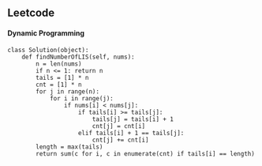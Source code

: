 ## Leetcode
#### Dynamic Programming
```
class Solution(object):
    def findNumberOfLIS(self, nums):
        n = len(nums)
        if n <= 1: return n
        tails = [1] * n
        cnt = [1] * n
        for j in range(n):
            for i in range(j):
                if nums[i] < nums[j]:
                    if tails[i] >= tails[j]:
                        tails[j] = tails[i] + 1
                        cnt[j] = cnt[i]
                    elif tails[i] + 1 == tails[j]:
                        cnt[j] += cnt[i]
        length = max(tails)
        return sum(c for i, c in enumerate(cnt) if tails[i] == length)
```
        
        

        
        
        
        
        
   
        
        
                
        
        
        
   
        
        
        
        
        
        
        
        
        
        
        
        
        
        
     
 
